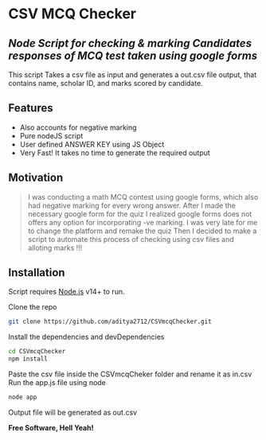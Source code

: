 # CSV MCQ Checker
## _Node Script for checking & marking Candidates responses of MCQ test taken using google forms_

This script Takes a csv file as input and generates a out.csv file output, that contains name, scholar ID, and marks scored by candidate.
## Features
- Also accounts for negative marking
- Pure nodeJS script
- User defined ANSWER KEY using JS Object
- Very Fast! It takes no time to generate the required output 

## Motivation
> I was conducting a math MCQ contest using google forms, which also had 
> negative marking for every wrong answer.
> After I made the necessary google form for the quiz
> I realized google forms does not offers any option for incorporating
> -ve marking. I was very late for me to change the platform and remake the quiz
> Then I decided to make a script to automate this process of checking using csv files 
> and alloting marks !!!


## Installation

Script requires [Node.js](https://nodejs.org/) v14+ to run.

Clone the repo
```sh
git clone https://github.com/aditya2712/CSVmcqChecker.git
```

Install the dependencies and devDependencies

```sh
cd CSVmcqChecker
npm install
```

Paste the csv file inside the CSVmcqCheker folder and rename it as in.csv
Run the app.js file using node
```sh
node app
```
Output file will be generated as out.csv


**Free Software, Hell Yeah!**
